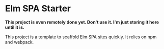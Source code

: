 # Elm SPA Starter

**This project is even remotely done yet. Don't use it. I'm just storing it here until it is.**

This project is a template to scaffold Elm SPA sites quickly. It relies on npm and webpack.
